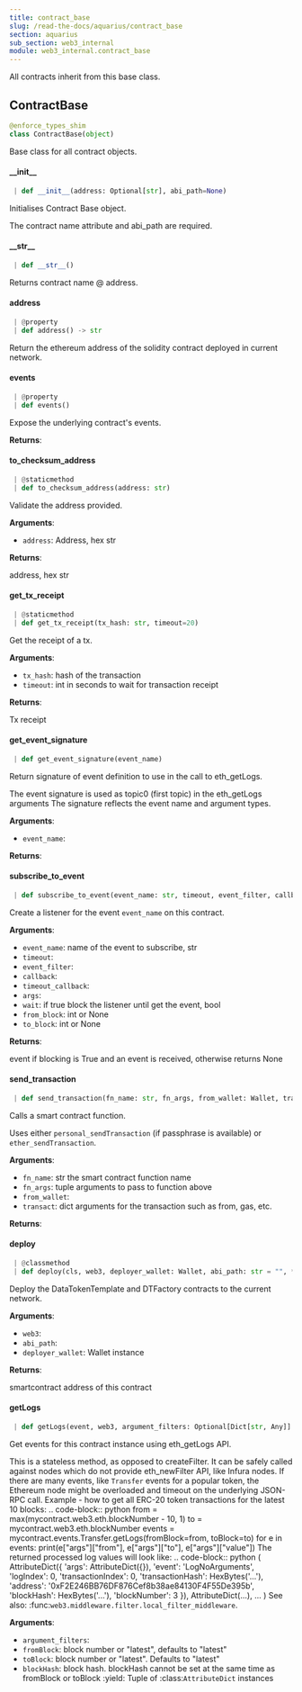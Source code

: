 ```yaml
---
title: contract_base
slug: /read-the-docs/aquarius/contract_base
section: aquarius
sub_section: web3_internal
module: web3_internal.contract_base
---
```

All contracts inherit from this base class.

## ContractBase

```python
@enforce_types_shim
class ContractBase(object)
```

Base class for all contract objects.

#### \_\_init\_\_

```python
 | def __init__(address: Optional[str], abi_path=None)
```

Initialises Contract Base object.

The contract name attribute and abi_path are required.

#### \_\_str\_\_

```python
 | def __str__()
```

Returns contract name @ address.

#### address

```python
 | @property
 | def address() -> str
```

Return the ethereum address of the solidity contract deployed in current network.

#### events

```python
 | @property
 | def events()
```

Expose the underlying contract's events.

**Returns**:



#### to\_checksum\_address

```python
 | @staticmethod
 | def to_checksum_address(address: str)
```

Validate the address provided.

**Arguments**:

- `address`: Address, hex str

**Returns**:

address, hex str

#### get\_tx\_receipt

```python
 | @staticmethod
 | def get_tx_receipt(tx_hash: str, timeout=20)
```

Get the receipt of a tx.

**Arguments**:

- `tx_hash`: hash of the transaction
- `timeout`: int in seconds to wait for transaction receipt

**Returns**:

Tx receipt

#### get\_event\_signature

```python
 | def get_event_signature(event_name)
```

Return signature of event definition to use in the call to eth_getLogs.

The event signature is used as topic0 (first topic) in the eth_getLogs arguments
The signature reflects the event name and argument types.

**Arguments**:

- `event_name`: 

**Returns**:



#### subscribe\_to\_event

```python
 | def subscribe_to_event(event_name: str, timeout, event_filter, callback=None, timeout_callback=None, args=None, wait=False, from_block="latest", to_block="latest")
```

Create a listener for the event `event_name` on this contract.

**Arguments**:

- `event_name`: name of the event to subscribe, str
- `timeout`: 
- `event_filter`: 
- `callback`: 
- `timeout_callback`: 
- `args`: 
- `wait`: if true block the listener until get the event, bool
- `from_block`: int or None
- `to_block`: int or None

**Returns**:

event if blocking is True and an event is received, otherwise returns None

#### send\_transaction

```python
 | def send_transaction(fn_name: str, fn_args, from_wallet: Wallet, transact: dict = None) -> str
```

Calls a smart contract function.

Uses either `personal_sendTransaction` (if passphrase is available) or `ether_sendTransaction`.

**Arguments**:

- `fn_name`: str the smart contract function name
- `fn_args`: tuple arguments to pass to function above
- `from_wallet`: 
- `transact`: dict arguments for the transaction such as from, gas, etc.

**Returns**:



#### deploy

```python
 | @classmethod
 | def deploy(cls, web3, deployer_wallet: Wallet, abi_path: str = "", *args)
```

Deploy the DataTokenTemplate and DTFactory contracts to the current network.

**Arguments**:

- `web3`: 
- `abi_path`: 
- `deployer_wallet`: Wallet instance

**Returns**:

smartcontract address of this contract

#### getLogs

```python
 | def getLogs(event, web3, argument_filters: Optional[Dict[str, Any]] = None, fromBlock: Optional[BlockIdentifier] = None, toBlock: Optional[BlockIdentifier] = None, blockHash: Optional[HexBytes] = None)
```

Get events for this contract instance using eth_getLogs API.

This is a stateless method, as opposed to createFilter.
It can be safely called against nodes which do not provide
eth_newFilter API, like Infura nodes.
If there are many events,
like ``Transfer`` events for a popular token,
the Ethereum node might be overloaded and timeout
on the underlying JSON-RPC call.
Example - how to get all ERC-20 token transactions
for the latest 10 blocks:
.. code-block:: python
from = max(mycontract.web3.eth.blockNumber - 10, 1)
to = mycontract.web3.eth.blockNumber
events = mycontract.events.Transfer.getLogs(fromBlock=from, toBlock=to)
for e in events:
print(e["args"]["from"],
e["args"]["to"],
e["args"]["value"])
The returned processed log values will look like:
.. code-block:: python
(
AttributeDict({
'args': AttributeDict({}),
'event': 'LogNoArguments',
'logIndex': 0,
'transactionIndex': 0,
'transactionHash': HexBytes('...'),
'address': '0xF2E246BB76DF876Cef8b38ae84130F4F55De395b',
'blockHash': HexBytes('...'),
'blockNumber': 3
}),
AttributeDict(...),
...
)
See also: :func:`web3.middleware.filter.local_filter_middleware`.

**Arguments**:

- `argument_filters`: 
- `fromBlock`: block number or "latest", defaults to "latest"
- `toBlock`: block number or "latest". Defaults to "latest"
- `blockHash`: block hash. blockHash cannot be set at the
same time as fromBlock or toBlock
:yield: Tuple of :class:`AttributeDict` instances

